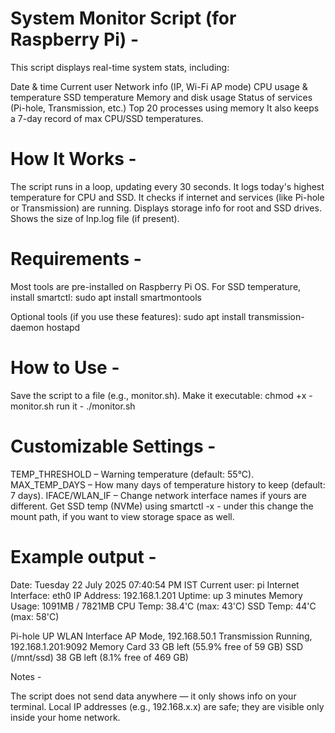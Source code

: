# System Monitor Script (for Raspberry Pi) -

This script displays real-time system stats, including:

Date & time
Current user
Network info (IP, Wi-Fi AP mode)
CPU usage & temperature
SSD temperature
Memory and disk usage
Status of services (Pi-hole, Transmission, etc.)
Top 20 processes using memory
It also keeps a 7-day record of max CPU/SSD temperatures.


# How It Works -

The script runs in a loop, updating every 30 seconds.
It logs today's highest temperature for CPU and SSD.
It checks if internet and services (like Pi-hole or Transmission) are running.
Displays storage info for root and SSD drives.
Shows the size of lnp.log file (if present).

# Requirements -

Most tools are pre-installed on Raspberry Pi OS.
For SSD temperature, install smartctl:
sudo apt install smartmontools

Optional tools (if you use these features):
sudo apt install transmission-daemon hostapd

# How to Use -

Save the script to a file (e.g., monitor.sh).
Make it executable:
chmod +x - monitor.sh
run it - ./monitor.sh

# Customizable Settings -

TEMP_THRESHOLD – Warning temperature (default: 55°C).
MAX_TEMP_DAYS – How many days of temperature history to keep (default: 7 days).
IFACE/WLAN_IF – Change network interface names if yours are different.
Get SSD temp (NVMe) using smartctl -x - under this change the mount path, if you want to view storage space as well.


# Example output -

Date: Tuesday 22 July 2025 07:40:54 PM IST
Current user: pi
Internet Interface: eth0
IP Address: 192.168.1.201
Uptime: up 3 minutes
Memory Usage: 1091MB / 7821MB
CPU Temp: 38.4'C (max: 43'C)
SSD Temp: 44'C (max: 58'C)

Pi-hole            UP
WLAN Interface     AP Mode, 192.168.50.1
Transmission       Running, 192.168.1.201:9092
Memory Card        33 GB left (55.9% free of 59 GB)
SSD (/mnt/ssd)     38 GB left (8.1% free of 469 GB)


Notes -

The script does not send data anywhere — it only shows info on your terminal.
Local IP addresses (e.g., 192.168.x.x) are safe; they are visible only inside your home network.
